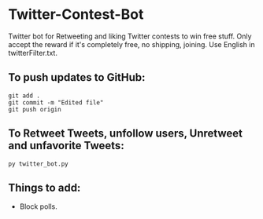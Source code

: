 # Twitter-Contest-Bot
Twitter bot for Retweeting and liking Twitter contests to win free stuff.
Only accept the reward if it's completely free, no shipping, joining.
Use English in twitterFilter.txt.

## To push updates to GitHub:
```
git add .
git commit -m "Edited file"
git push origin
```

## To Retweet Tweets, unfollow users, Unretweet and unfavorite Tweets:
```
py twitter_bot.py
```
## Things to add:
 - Block polls.
